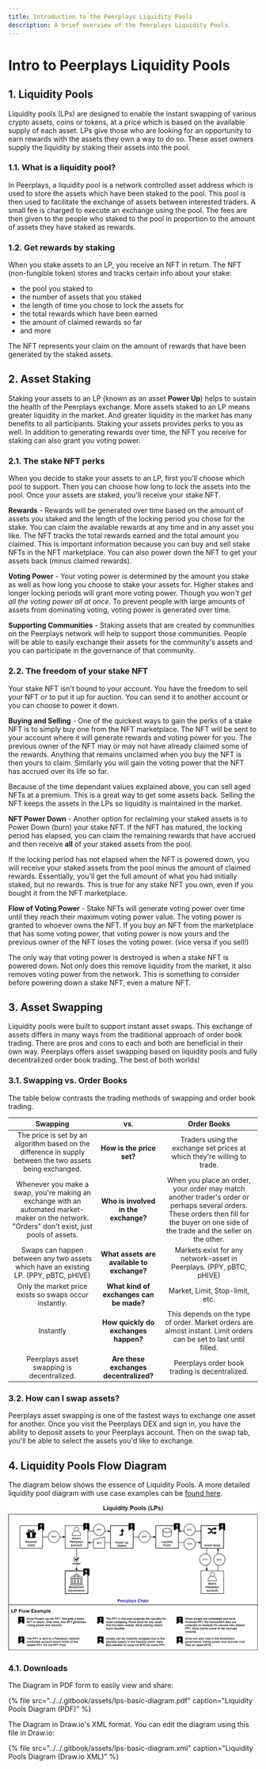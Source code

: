 ```yaml
---
title: Introduction to the Peerplays Liquidity Pools
description: A brief overview of the Peerplays Liquidity Pools.
---
```


# Intro to Peerplays Liquidity Pools

## 1. Liquidity Pools

Liquidity pools \(LPs\) are designed to enable the instant swapping of various crypto assets, coins or tokens, at a price which is based on the available supply of each asset. LPs give those who are looking for an opportunity to earn rewards with the assets they own a way to do so. These asset owners supply the liquidity by staking their assets into the pool.

### 1.1. What is a liquidity pool?

In Peerplays, a liquidity pool is a network controlled asset address which is used to store the assets which have been staked to the pool. This pool is then used to facilitate the exchange of assets between interested traders. A small fee is charged to execute an exchange using the pool. The fees are then given to the people who staked to the pool in proportion to the amount of assets they have staked as rewards.

### 1.2. Get rewards by staking

When you stake assets to an LP, you receive an NFT in return. The NFT \(non-fungible token\) stores and tracks certain info about your stake:

* the pool you staked to
* the number of assets that you staked
* the length of time you chose to lock the assets for
* the total rewards which have been earned
* the amount of claimed rewards so far
* and more

The NFT represents your claim on the amount of rewards that have been generated by the staked assets.

## 2. Asset Staking

Staking your assets to an LP \(known as an asset **Power Up**\) helps to sustain the health of the Peerplays exchange. More assets staked to an LP means greater liquidity in the market. And greater liquidity in the market has many benefits to all participants. Staking your assets provides perks to you as well. In addition to generating rewards over time, the NFT you receive for staking can also grant you voting power.

### 2.1. The stake NFT perks

When you decide to stake your assets to an LP, first you'll choose which pool to support. Then you can choose how long to lock the assets into the pool. Once your assets are staked, you'll receive your stake NFT.

**Rewards** - Rewards will be generated over time based on the amount of assets you staked and the length of the locking period you chose for the stake. You can claim the available rewards at any time and in any asset you like. The NFT tracks the total rewards earned and the total amount you claimed. This is important information because you can buy and sell stake NFTs in the NFT marketplace. You can also power down the NFT to get your assets back \(minus claimed rewards\).

**Voting Power** - Your voting power is determined by the amount you stake as well as how long you choose to stake your assets for. Higher stakes and longer locking periods will grant more voting power. Though you _won't get all the voting power all at once_. To prevent people with large amounts of assets from dominating voting, voting power is generated over time.

**Supporting Communities** - Staking assets that are created by communities on the Peerplays network will help to support those communities. People will be able to easily exchange their assets for the community's assets and you can participate in the governance of that community.

### 2.2. The freedom of your stake NFT

Your stake NFT isn't bound to your account. You have the freedom to sell your NFT or to put it up for auction. You can send it to another account or you can choose to power it down.

**Buying and Selling** - One of the quickest ways to gain the perks of a stake NFT is to simply buy one from the NFT marketplace. The NFT will be sent to your account where it will generate rewards and voting power for you. The previous owner of the NFT may or may not have already claimed some of the rewards. Anything that remains unclaimed when you buy the NFT is then yours to claim. Similarly you will gain the voting power that the NFT has accrued over its life so far.

Because of the time dependant values explained above, you can sell aged NFTs at a premium. This is a great way to get some assets back. Selling the NFT keeps the assets in the LPs so liquidity is maintained in the market.

**NFT Power Down** - Another option for reclaiming your staked assets is to Power Down \(burn\) your stake NFT. If the NFT has matured, the locking period has elapsed, you can claim the remaining rewards that have accrued and then receive **all** of your staked assets from the pool.

If the locking period has not elapsed when the NFT is powered down, you will receive your staked assets from the pool minus the amount of claimed rewards. Essentially, you'll get the full amount of what you had initially staked, but no rewards. This is true for any stake NFT you own, even if you bought it from the NFT marketplace.

**Flow of Voting Power** - Stake NFTs will generate voting power over time until they reach their maximum voting power value. The voting power is granted to whoever owns the NFT. If you buy an NFT from the marketplace that has some voting power, that voting power is now yours and the previous owner of the NFT loses the voting power. \(vice versa if you sell!\)

The only way that voting power is destroyed is when a stake NFT is powered down. Not only does this remove liquidity from the market, it also removes voting power from the network. This is something to consider before powering down a stake NFT, even a mature NFT.

## 3. Asset Swapping

Liquidity pools were built to support instant asset swaps. This exchange of assets differs in many ways from the traditional approach of order book trading. There are pros and cons to each and both are beneficial in their own way. Peerplays offers asset swapping based on liquidity pools and fully decentralized order book trading. The best of both worlds!

### 3.1. Swapping vs. Order Books

The table below contrasts the trading methods of swapping and order book trading.

| Swapping | vs. | Order Books |
| :---: | :---: | :---: |
| The price is set by an algorithm based on the difference in supply between the two assets being exchanged. | **How is the price set?** | Traders using the exchange set prices at which they're willing to trade. |
| Whenever you make a swap, you're making an exchange with an automated market-maker on the network. "Orders" don't exist, just pools of assets. | **Who is involved in the exchange?** | When you place an order, your order may match another trader's order or perhaps several orders. These orders then fill for the buyer on one side of the trade and the seller on the other. |
| Swaps can happen between any two assets which have an existing LP. \(PPY, pBTC, pHIVE\) | **What assets are available to exchange?** | Markets exist for any network-asset in Peerplays. \(PPY, pBTC, pHIVE\) |
| Only the market price exists so swaps occur instantly. | **What kind of exchanges can be made?** | Market, Limit, Stop-limit, etc. |
| Instantly | **How quickly do exchanges happen?** | This depends on the type of order. Market orders are almost instant. Limit orders can be set to last until filled. |
| Peerplays asset swapping is decentralized. | **Are these exchanges decentralized?** | Peerplays order book trading is decentralized. |

### 3.2. How can I swap assets?

Peerplays asset swapping is one of the fastest ways to exchange one asset for another. Once you visit the Peerplays DEX and sign in, you have the ability to deposit assets to your Peerplays account. Then on the swap tab, you'll be able to select the assets you'd like to exchange.

## 4. Liquidity Pools Flow Diagram

The diagram below shows the essence of Liquidity Pools. A more detailed liquidity pool diagram with use case examples can be [found here](../staking-in-peerplays.md).

![](../../.gitbook/assets/lps-basic-diagram.png)

### 4.1. Downloads

The Diagram in PDF form to easily view and share:

{% file src="../../.gitbook/assets/lps-basic-diagram.pdf" caption="Liquidity Pools Diagram \(PDF\)" %}

The Diagram in Draw.io's XML format. You can edit the diagram using this file in Draw.io:

{% file src="../../.gitbook/assets/lps-basic-diagram.xml" caption="Liquidity Pools Diagram \(Draw.io XML\)" %}

